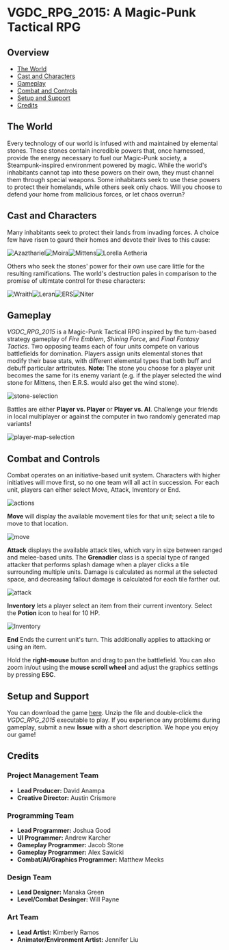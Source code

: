 # VGDC_RPG_2015: A Magic-Punk Tactical RPG

## Overview
- [The World](#the-world)
- [Cast and Characters](#cast-and-characters)
- [Gameplay](#gameplay)
- [Combat and Controls](#combat-and-controls)
- [Setup and Support](#setup-and-support)
- [Credits](#credits)

## The World
Every technology of our world is infused with and maintained by elemental stones. These stones contain incredible powers that, once harnessed, provide the energy necessary to fuel our Magic-Punk society, a Steampunk-inspired environment powered by magic. While the world's inhabitants cannot tap into these powers on their own, they must channel them through special weapons. Some inhabitants seek to use these powers to protect their homelands, while others seek only chaos. Will you choose to defend your home from malicious forces, or let chaos overrun?

## Cast and Characters
Many inhabitants seek to protect their lands from invading forces. A choice few have risen to gaurd their homes and devote their lives to this cause:

![Azazthariel](https://jegood.github.io/VGDC_RPG_2015/images/characters/Cleric_title.png)![Moira](https://jegood.github.io/VGDC_RPG_2015/images/characters/warrior_title.png)![Mittens](https://jegood.github.io/VGDC_RPG_2015/images/characters/ranger_title.png)![Lorella Aetheria](https://jegood.github.io/VGDC_RPG_2015/images/characters/grenadier_title.png)

Others who seek the stones' power for their own use care little for the resulting ramifications. The world's destruction pales in comparison to the promise of ultimtate control for these characters:

![Wraith](https://jegood.github.io/VGDC_RPG_2015/images/characters/wraith_title.png)![Leran](https://jegood.github.io/VGDC_RPG_2015/images/characters/leran_title.png)![ERS](https://jegood.github.io/VGDC_RPG_2015/images/characters/ers_title.png)![Niter](https://jegood.github.io/VGDC_RPG_2015/images/characters/niter_title.png)

## Gameplay
*VGDC_RPG_2015* is a Magic-Punk Tactical RPG inspired by the turn-based strategy gameplay of *Fire Emblem*, *Shining Force*, and *Final Fantasy Tactics*. Two opposing teams each of four units compete on various battlefields for domination. Players assign units elemental stones that modify their base stats, with different elemental types that both buff and debuff particular arttributes. **Note:** The stone you choose for a player unit becomes the same for its enemy variant (e.g. if the player selected the wind stone for Mittens, then E.R.S. would also get the wind stone).

![stone-selection](https://jegood.github.io/VGDC_RPG_2015/images/game_pics/stone_selection.png)

Battles are either **Player vs. Player** or **Player vs. AI**. Challenge your friends in local multiplayer or against the computer in two randomly generated map variants!

![player-map-selection](https://jegood.github.io/VGDC_RPG_2015/images/game_pics/map_selection.PNG)

## Combat and Controls
Combat operates on an initiative-based unit system. Characters with higher initiatives will move first, so no one team will all act in succession. For each unit, players can either select Move, Attack, Inventory or End. 

![actions](https://jegood.github.io/VGDC_RPG_2015/images/game_pics/actions.PNG)

**Move** will display the available movement tiles for that unit; select a tile to move to that location. 

![move](https://jegood.github.io/VGDC_RPG_2015/images/game_pics/move.PNG)

**Attack** displays the available attack tiles, which vary in size between ranged and melee-based units. The **Grenadier** class is a special type of ranged attacker that performs splash damage when a player clicks a tile surrounding multiple units. Damage is calculated as normal at the selected space, and decreasing fallout damage is calculated for each tile farther out.

![attack](https://jegood.github.io/VGDC_RPG_2015/images/game_pics/attack.PNG)

**Inventory** lets a player select an item from their current inventory. Select the **Potion** icon to heal for 10 HP.

![Inventory](https://jegood.github.io/VGDC_RPG_2015/images/game_pics/inventory.PNG)

**End** Ends the current unit's turn. This additionally applies to attacking or using an item.

Hold the **right-mouse** button and drag to pan the battlefield. You can also zoom in/out using the **mouse scroll wheel** and adjust the graphics settings by pressing **ESC**.

## Setup and Support
You can download the game [here](https://drive.google.com/drive/folders/1Wsf4H77FkUKIoe6mPb-f1JAJbv_HpJPc?usp=sharing). Unzip the file and double-click the *VGDC_RPG_2015* executable to play. If you experience any problems during gameplay, submit a new **Issue** with a short description. We hope you enjoy our game!

## Credits
### Project Management Team
- **Lead Producer:** David Anampa
- **Creative Director:** Austin Crismore

### Programming Team
- **Lead Programmer:** Joshua Good
- **UI Programmer:** Andrew Karcher
- **Gameplay Programmer:** Jacob Stone
- **Gameplay Programmer:** Alex Sawicki
- **Combat/AI/Graphics Programmer:** Matthew Meeks

### Design Team
- **Lead Designer:** Manaka Green
- **Level/Combat Desinger:** Will Payne

### Art Team
- **Lead Artist:** Kimberly Ramos
- **Animator/Environment Artist:** Jennifer Liu
